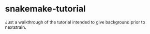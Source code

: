 # snakemake-tutorial

Just a walkthrough of the tutorial intended to give background prior to nextstrain. 
